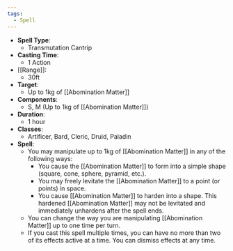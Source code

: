 ```yaml
---
tags:
  - Spell
---
```

- **Spell Type**:
	- Transmutation Cantrip
- **Casting Time**:
	- 1 Action
- [[Range]]:
	- 30ft
- **Target**:
	- Up to 1kg of [[Abomination Matter]]
- **Components**:
	- S, M (Up to 1kg of [[Abomination Matter]])
- **Duration**:
	- 1 hour
- **Classes**:
	- Artificer, Bard, Cleric, Druid, Paladin 
- **Spell**:
	- You may manipulate up to 1kg of [[Abomination Matter]] in any of the following ways:
		- You cause the [[Abomination Matter]] to form into a simple shape (square, cone, sphere, pyramid, etc.).
		- You may freely levitate the [[Abomination Matter]] to a point (or points) in space.
		- You cause [[Abomination Matter]] to harden into a shape. This hardened [[Abomination Matter]] may not be levitated and immediately unhardens after the spell ends.
	- You can change the way you are manipulating [[Abomination Matter]] up to one time per turn. 
	- If you cast this spell multiple times, you can have no more than two of its effects active at a time. You can dismiss effects at any time.
